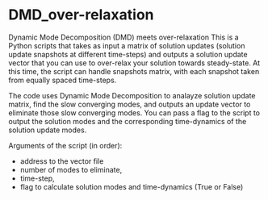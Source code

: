 # DMD_over-relaxation
Dynamic Mode Decomposition (DMD) meets over-relaxation
This is a Python scripts that takes as input a matrix of solution updates (solution update snapshots at different time-steps) and outputs a solution update vector that you can use to over-relax your solution towards steady-state.
At this time, the script can handle snapshots matrix, with each snapshot taken from equally spaced time-steps.

The code uses Dynamic Mode Decomposition to analayze solution update matrix, find the slow converging modes, and outputs an update vector to eliminate those slow converging modes.
You can pass a flag to the script to output the solution modes and the corresponding time-dynamics of the solution update modes.

Arguments of the script (in order): 
- address to the vector file
- number of modes to eliminate,
- time-step,
- flag to calculate solution modes and time-dynamics (True or False)
